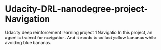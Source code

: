 # Udacity-DRL-nanodegree-project-Navigation
Udacity deep reinforcement learning project 1 Navigatio
In this project, an agent is trained for navigation. And it needs to collect yellow bananas while avoiding blue bananas.
